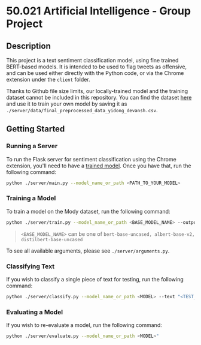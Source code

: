 # 50.021 Artificial Intelligence - Group Project

## Description

This project is a text sentiment classification model, using fine trained BERT-based models. It is intended to be used to flag tweets as offensive, and can be used either directly with the Python code, or via the Chrome extension under the `client` folder. 

Thanks to Github file size limits, our locally-trained model and the training dataset cannot be included in this repository. You can find the dataset [here](https://data.mendeley.com/datasets/9sxpkmm8xn/1)
and use it to train your own model by saving it as `./server/data/final_preprocessed_data_yidong_devansh.csv`.

## Getting Started

### Running a Server

To run the Flask server for sentiment classification using the Chrome extension, you'll need to have a [trained model](#training-a-model).
Once you have that, run the following command:

```bash
python ./server/main.py --model_name_or_path <PATH_TO_YOUR_MODEL>
```

### Training a Model

To train a model on the Mody dataset, run the following command:

```bash
python ./server/train.py --model_name_or_path <BASE_MODEL_NAME> --output_dir <YOUR_MODEL_NAME> 
```

> `<BASE_MODEL_NAME>` can be one of `bert-base-uncased, albert-base-v2, distilbert-base-uncased`

To see all available arguments, please see `./server/arguments.py`.

### Classifying Text

If you wish to classify a single piece of text for testing, run the following command:

```bash
python ./server/classify.py --model_name_or_path <MODEL> --text "<TEST_TEXT>"
```

### Evaluating a Model

If you wish to re-evaluate a model, run the following command:

```bash
python ./server/evaluate.py --model_name_or_path <MODEL>"
```